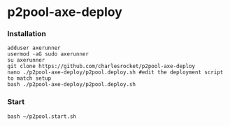 # p2pool-axe-deploy
### Installation
```
adduser axerunner
usermod -aG sudo axerunner
su axerunner
git clone https://github.com/charlesrocket/p2pool-axe-deploy
nano ./p2pool-axe-deploy/p2pool.deploy.sh #edit the deployment script to match setup
bash ./p2pool-axe-deploy/p2pool.deploy.sh
```

### Start
`bash ~/p2pool.start.sh`
